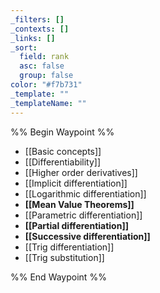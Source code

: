 ```yaml
---
_filters: []
_contexts: []
_links: []
_sort:
  field: rank
  asc: false
  group: false
color: "#f7b731"
_template: ""
_templateName: ""
---
```

%% Begin Waypoint %%
- [[Basic concepts]]
- [[Differentiability]]
- [[Higher order derivatives]]
- [[Implicit differentiation]]
- [[Logarithmic differentiation]]
- **[[Mean Value Theorems]]**
- [[Parametric differentiation]]
- **[[Partial differentiation]]**
- **[[Successive differentiation]]**
- [[Trig differentiation]]
- [[Trig substitution]]

%% End Waypoint %%
